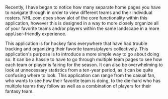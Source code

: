 Recently, I have began to notice how many separate home pages you have to navigate through in order to view different teams and their individual rosters. NHL.com does show alot of the core functionality within this application, however this is designed in a way to more closely organize all of your favorite teams and/or players within the same landscape in a more appUser-friendly experience.

This application is for hockey fans everywhere that have had trouble tracking and organizing their favorite teams/players collectively. This application's purpose is to introduce a more simple way to go about doing so. It can be a hassle to have to go through multiple team pages to see how each team or player is fairing for the season. It can also be overwhelming to look at unnecessary statistics from a ten-year period, as it can be quite confusing where to look. This application can range from the casual fan, who wants to see how their favorite team is doing, to the die-hard who has multiple teams they follow as well as a combination of players for their fantasy team.

